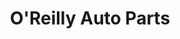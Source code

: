 ---
title: "O'Reilly Auto Parts"
url: /sioux-falls/oreilly-auto-parts-south-minnesota-avenue/
shop: car parts
---